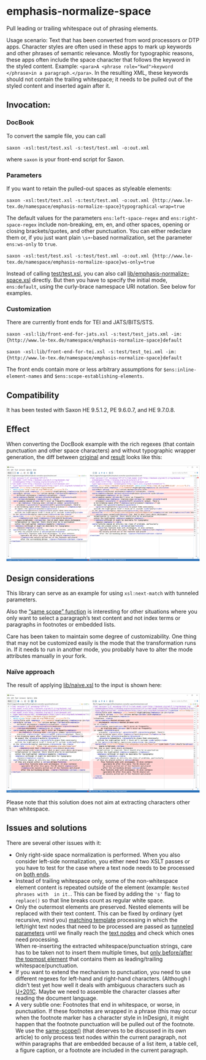 # emphasis-normalize-space
Pull leading or trailing whitespace out of phrasing elements.

Usage scenario: Text that has been converted from word processors or DTP apps. Character styles are often used in these apps to mark up keywords and other phrases of semantic relevance. Mostly for typographic reasons, these apps often include the space character that follows the keyword in the styled content. Example: `<para>A <phrase role="kwd">keyword </phrase>in a paragraph.</para>`. In the resulting XML, these keywords should not contain the trailing whitespace; it needs to be pulled out of the styled content and inserted again after it.

## Invocation:

### DocBook

To convert the sample file, you can call

```
saxon -xsl:test/test.xsl -s:test/test.xml -o:out.xml
```

where `saxon` is your front-end script for Saxon. 

### Parameters

If you want to retain the pulled-out spaces as styleable elements:

```
saxon -xsl:test/test.xsl -s:test/test.xml -o:out.xml {http://www.le-tex.de/namespace/emphasis-normalize-space}typographical-wrap=true
```

The default values for the parameters `ens:left-space-regex` and `ens:right-space-regex` include non-breaking, em, en, and other spaces, opening or closing brackets/quotes, and other punctuation. You can either redeclare them or, if you just want plain `\s+`-based normalization, set the parameter `ens:ws-only` to `true`.

```
saxon -xsl:test/test.xsl -s:test/test.xml -o:out.xml {http://www.le-tex.de/namespace/emphasis-normalize-space}ws-only=true
```

Instead of calling [test/test.xsl](test/test.xsl), you can also call [lib/emphasis-normalize-space.xsl](lib/emphasis-normalize-space.xsl) directly. But then you have to specify the initial mode, `ens:default`, using the curly-brace namespace URI notation. See below for examples.

### Customization

There are currently front ends for TEI and JATS/BITS/STS.

```
saxon -xsl:lib/front-end-for-jats.xsl -s:test/test_jats.xml -im:{http://www.le-tex.de/namespace/emphasis-normalize-space}default
```

```
saxon -xsl:lib/front-end-for-tei.xsl -s:test/test_tei.xml -im:{http://www.le-tex.de/namespace/emphasis-normalize-space}default
```

The front ends contain more or less arbitrary assumptions for `$ens:inline-element-names` and `$ens:scope-establishing-elements`.

## Compatibility

It has been tested with Saxon HE 9.5.1.2, PE 9.6.0.7, and HE 9.7.0.8.

## Effect

When converting the DocBook example with the rich regexes (that contain punctuation and other space characters) and without typographic wrapper generation, the diff between [original](test/test.xml) and [result](test/out/test.xml) looks like this:

![diff](img/diff_dbk_punctuation_nophrase.png)

## Design considerations

This library can serve as an example for using `xsl:next-match` with tunneled parameters.

Also the [“same scope” function](https://github.com/gimsieke/emphasis-normalize-space/blob/f0c0d6071dd157fb2fbe96e432daa758e546f45f/lib/emphasis-normalize-space.xsl#L217) is interesting for other situations where you only want to select a paragraph’s text content and not index terms or paragraphs in footnotes or embedded lists.

Care has been taken to maintain some degree of customizability. One thing that may not be customized easily is the mode that the transformation runs in. If it needs to run in another mode, you probably have to alter the mode attributes manually in your fork.

### Naïve approach

The result of applying [lib/naive.xsl](lib/naive.xsl) to the input is shown here:

![naive](img/naive.png)

Please note that this solution does not aim at extracting characters other than whitespace.

## Issues and solutions

There are several other issues with it:

* Only right-side space normalization is performed. When you also consider left-side normalization, you either need two XSLT passes or you have to test for the case where a text node needs to be processed on [both ends](https://github.com/gimsieke/emphasis-normalize-space/blob/f0c0d6071dd157fb2fbe96e432daa758e546f45f/lib/emphasis-normalize-space.xsl#L154).
* Instead of trailing whitespace only, some of the non-whitespace element content is repeated outside of the element (example: `Nested phrases with  in it.`. This can be fixed by adding the `'s'` flag to `replace()` so that line breaks count as regular white space.
* Only the outermost elements are preserved. Nested elements will be replaced with their text content. This can be fixed by ordinary (yet recursive, mind you) [matching template](https://github.com/gimsieke/emphasis-normalize-space/blob/f0c0d6071dd157fb2fbe96e432daa758e546f45f/lib/emphasis-normalize-space.xsl#L63) processing in which the left/right text nodes that need to be processed are passed as [tunneled parameters](https://github.com/gimsieke/emphasis-normalize-space/blob/f0c0d6071dd157fb2fbe96e432daa758e546f45f/lib/emphasis-normalize-space.xsl#L80) until we finally reach the [text nodes](https://github.com/gimsieke/emphasis-normalize-space/blob/f0c0d6071dd157fb2fbe96e432daa758e546f45f/lib/emphasis-normalize-space.xsl#L144) and check which ones need processing.  
When re-inserting the extracted whitespace/punctuation strings, care has to be taken not to insert them multiple times, but [only before/after the topmost element](https://github.com/gimsieke/emphasis-normalize-space/blob/f0c0d6071dd157fb2fbe96e432daa758e546f45f/lib/emphasis-normalize-space.xsl#L102) that contains them as leading/trailing whitespace/punctuation.
* If you want to extend the mechanism to punctuation, you need to use different regexes for left-hand and right-hand characters. (Although I didn’t test yet how well it deals with ambiguous characters such as [U+201C](http://www.fileformat.info/info/unicode/char/201c/index.htm). Maybe we need to assemble the character classes after reading the document language.
* A very subtle one: Footnotes that end in whitespace, or worse, in punctuation. If these footnotes are wrapped in a phrase (this may occur when the footnote marker has a character style in InDesign), it might happen that the footnote punctuation will be pulled out of the footnote. We use the [same-scope()](https://github.com/gimsieke/emphasis-normalize-space/blob/f0c0d6071dd157fb2fbe96e432daa758e546f45f/lib/emphasis-normalize-space.xsl#L217) (that deserves to be discussed in its own article) to only process text nodes within the current paragraph, not within paragraphs that are embedded because of a list item, a table cell, a figure caption, or a footnote are included in the current paragraph.


